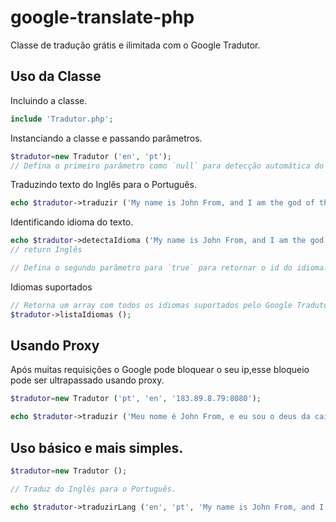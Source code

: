 # google-translate-php

Classe de tradução grátis e ilimitada com o Google Tradutor.

## Uso da Classe

Incluindo a classe.

```php
include 'Tradutor.php';
```
Instanciando a classe e passando parâmetros.

```php
$tradutor=new Tradutor ('en', 'pt');
// Defina o primeiro parâmetro como `null` para detecção automática do idioma.
```

Traduzindo texto do Inglês para o Português.

```php
echo $tradutor->traduzir ('My name is John From, and I am the god of the box!');
```

Identificando idioma do texto.

```php
echo $tradutor->detectaIdioma ('My name is John From, and I am the god of the box!');
// return Inglês

// Defina o segundo parâmetro para `true` para retornar o id do idioma.
```

Idiomas suportados

```php
// Retorna um array com todos os idiomas suportados pelo Google Tradutor.
$tradutor->listaIdiomas ();
```

## Usando Proxy

Após muitas requisições o Google pode bloquear o seu ip,esse bloqueio pode ser ultrapassado usando proxy.

```php
$tradutor=new Tradutor ('pt', 'en', '183.89.8.79:8080');

echo $tradutor->traduzir ('Meu nome é John From, e eu sou o deus da caixa!');
```

## Uso básico e mais simples.

```php
$tradutor=new Tradutor ();

// Traduz do Inglês para o Português.

echo $tradutor->traduzirLang ('en', 'pt', 'My name is John From, and I am the god of the box!');
```
